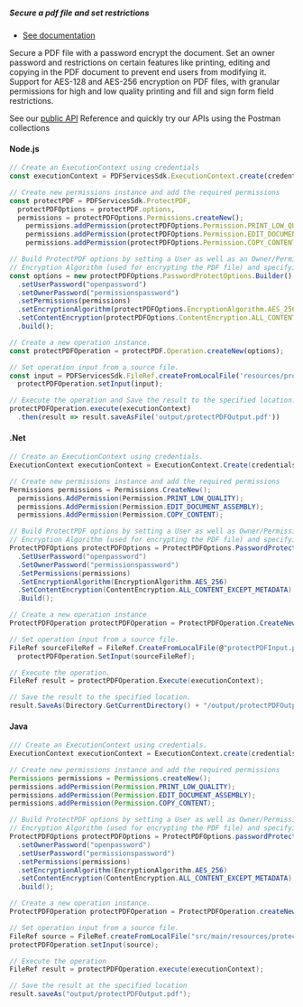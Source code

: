 <TextBlock slots="heading, buttons, text, text1" theme="dark" className="bgBlue"/>

##### Secure a pdf file and set restrictions

- [See documentation](/src/pages/gettingstarted.md)

Secure a PDF file with a password encrypt the document. Set an owner password and restrictions on certain features like printing, editing and copying in the PDF document to prevent end users from modifying it.
Support for AES-128 and AES-256 encryption on PDF files, with granular permissions for high and low quality printing and fill and sign form field restrictions.

See our [public API](https://documentcloud.adobe.com/document-services/index.html#post-protectPDF) Reference and quickly try our APIs using the Postman collections


<CodeBlock slots="heading, code" repeat="3" languages="js,.net,java" />

#### Node.js

```js
// Create an ExecutionContext using credentials
const executionContext = PDFServicesSdk.ExecutionContext.create(credentials);

// Create new permissions instance and add the required permissions
const protectPDF = PDFServicesSdk.ProtectPDF,
  protectPDFOptions = protectPDF.options,
  permissions = protectPDFOptions.Permissions.createNew();
    permissions.addPermission(protectPDFOptions.Permission.PRINT_LOW_QUALITY);
    permissions.addPermission(protectPDFOptions.Permission.EDIT_DOCUMENT_ASSEMBLY);
    permissions.addPermission(protectPDFOptions.Permission.COPY_CONTENT);

// Build ProtectPDF options by setting a User as well as an Owner/Permissions Password, Permissions,
// Encryption Algorithm (used for encrypting the PDF file) and specifying the type of content to encrypt.
const options = new protectPDFOptions.PasswordProtectOptions.Builder()
  .setUserPassword("openpassword")
  .setOwnerPassword("permissionspassword")
  .setPermissions(permissions)
  .setEncryptionAlgorithm(protectPDFOptions.EncryptionAlgorithm.AES_256)
  .setContentEncryption(protectPDFOptions.ContentEncryption.ALL_CONTENT_EXCEPT_METADATA)
  .build();

// Create a new operation instance.
const protectPDFOperation = protectPDF.Operation.createNew(options);

// Set operation input from a source file.
const input = PDFServicesSdk.FileRef.createFromLocalFile('resources/protectPDFInput.pdf');
  protectPDFOperation.setInput(input);

// Execute the operation and Save the result to the specified location.
protectPDFOperation.execute(executionContext)
  .then(result => result.saveAsFile('output/protectPDFOutput.pdf'))
```

#### .Net

```c#
// Create an ExecutionContext using credentials.
ExecutionContext executionContext = ExecutionContext.Create(credentials);

// Create new permissions instance and add the required permissions
Permissions permissions = Permissions.CreateNew();
  permissions.AddPermission(Permission.PRINT_LOW_QUALITY);
  permissions.AddPermission(Permission.EDIT_DOCUMENT_ASSEMBLY);
  permissions.AddPermission(Permission.COPY_CONTENT);

// Build ProtectPDF options by setting a User as well as Owner/Permissions Password, Permissions,
// Encryption Algorithm (used for encrypting the PDF file) and specifying the type of content to encrypt.
ProtectPDFOptions protectPDFOptions = ProtectPDFOptions.PasswordProtectOptionsBuilder()
  .SetUserPassword("openpassword")
  .SetOwnerPassword("permissionspassword")
  .SetPermissions(permissions)
  .SetEncryptionAlgorithm(EncryptionAlgorithm.AES_256)
  .SetContentEncryption(ContentEncryption.ALL_CONTENT_EXCEPT_METADATA)
  .Build();

// Create a new operation instance
ProtectPDFOperation protectPDFOperation = ProtectPDFOperation.CreateNew(protectPDFOptions);

// Set operation input from a source file.
FileRef sourceFileRef = FileRef.CreateFromLocalFile(@"protectPDFInput.pdf");
  protectPDFOperation.SetInput(sourceFileRef);

// Execute the operation.
FileRef result = protectPDFOperation.Execute(executionContext);

// Save the result to the specified location.
result.SaveAs(Directory.GetCurrentDirectory() + "/output/protectPDFOutput.pdf");
```

#### Java

```java
/// Create an ExecutionContext using credentials.
ExecutionContext executionContext = ExecutionContext.create(credentials);

// Create new permissions instance and add the required permissions
Permissions permissions = Permissions.createNew();
permissions.addPermission(Permission.PRINT_LOW_QUALITY);
permissions.addPermission(Permission.EDIT_DOCUMENT_ASSEMBLY);
permissions.addPermission(Permission.COPY_CONTENT);

// Build ProtectPDF options by setting a User as well as Owner/Permissions Password, Permissions,
// Encryption Algorithm (used for encrypting the PDF file) and specifying the type of content to encrypt.
ProtectPDFOptions protectPDFOptions = ProtectPDFOptions.passwordProtectOptionsBuilder()
  .setOwnerPassword("openpassword")
  .setUserPassword("permissionspassword")
  .setPermissions(permissions)
  .setEncryptionAlgorithm(EncryptionAlgorithm.AES_256)
  .setContentEncryption(ContentEncryption.ALL_CONTENT_EXCEPT_METADATA)
  .build();

// Create a new operation instance.
ProtectPDFOperation protectPDFOperation = ProtectPDFOperation.createNew(protectPDFOptions);

// Set operation input from a source file.
FileRef source = FileRef.createFromLocalFile("src/main/resources/protectPDFInput.pdf");
protectPDFOperation.setInput(source);

// Execute the operation
FileRef result = protectPDFOperation.execute(executionContext);

// Save the result at the specified location
result.saveAs("output/protectPDFOutput.pdf");
```
